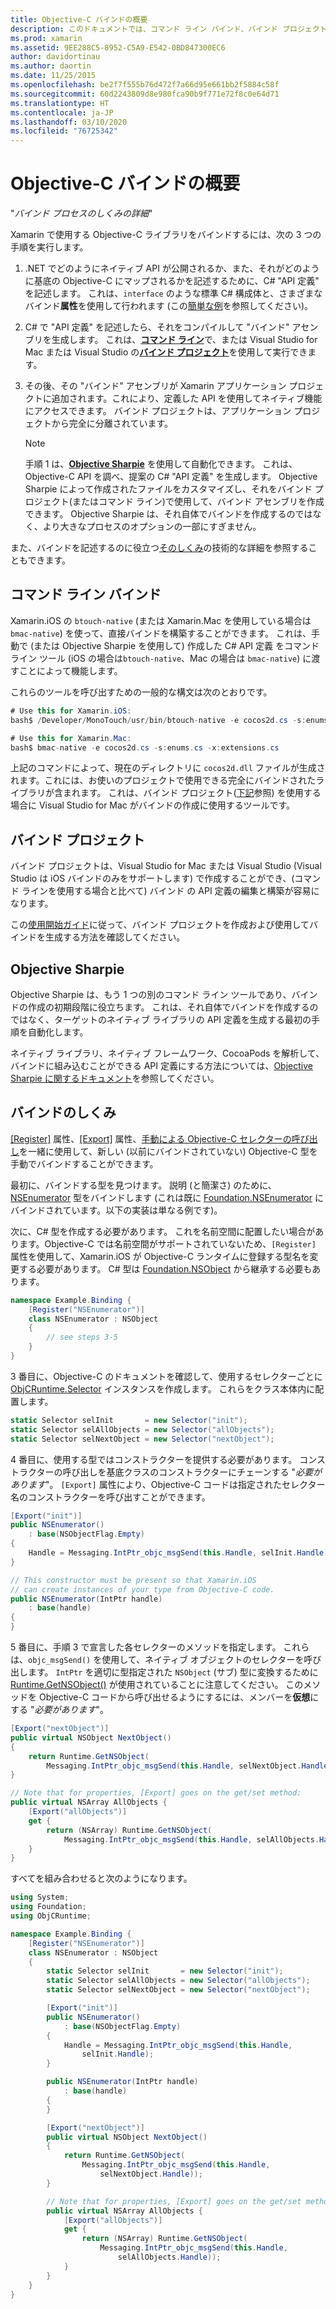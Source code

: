 ```yaml
---
title: Objective-C バインドの概要
description: このドキュメントでは、コマンド ライン バインド、バインド プロジェクト、Objective Sharpie など、Objective-C コードの C# バインドを作成するさまざまな方法の概要について説明します。 また、バインドのしくみについても説明します。
ms.prod: xamarin
ms.assetid: 9EE288C5-8952-C5A9-E542-0BD847300EC6
author: davidortinau
ms.author: daortin
ms.date: 11/25/2015
ms.openlocfilehash: be2f7f555b76d472f7a66d95e661bb2f5884c58f
ms.sourcegitcommit: 60d2243809d8e980fca90b9f771e72f8c0e64d71
ms.translationtype: HT
ms.contentlocale: ja-JP
ms.lasthandoff: 03/10/2020
ms.locfileid: "76725342"
---
```

# <a name="overview-of-objective-c-bindings"></a>Objective-C バインドの概要

"_バインド プロセスのしくみの詳細_"

Xamarin で使用する Objective-C ライブラリをバインドするには、次の 3 つの手順を実行します。

1. .NET でどのようにネイティブ API が公開されるか、また、それがどのように基底の Objective-C にマップされるかを記述するために、C# "API 定義" を記述します。 これは、`interface` のような標準 C# 構成体と、さまざまなバインド**属性**を使用して行われます (この[簡単な例](~/cross-platform/macios/binding/objective-c-libraries.md#Binding_an_API)を参照してください)。

2. C# で "API 定義" を記述したら、それをコンパイルして "バインド" アセンブリを生成します。 これは、[**コマンド ライン**](#commandline)で、または Visual Studio for Mac または Visual Studio の[**バインド プロジェクト**](#bindingproject)を使用して実行できます。

3. その後、その "バインド" アセンブリが Xamarin アプリケーション プロジェクトに追加されます。これにより、定義した API を使用してネイティブ機能にアクセスできます。
   バインド プロジェクトは、アプリケーション プロジェクトから完全に分離されています。

   > [!NOTE]
   > 手順 1 は、[**Objective Sharpie**](#objectivesharpie) を使用して自動化できます。 これは、Objective-C API を調べ、提案の C# "API 定義" を生成します。 Objective Sharpie によって作成されたファイルをカスタマイズし、それをバインド プロジェクト(またはコマンド ライン)で使用して、バインド アセンブリを作成できます。 Objective Sharpie は、それ自体でバインドを作成するのではなく、より大きなプロセスのオプションの一部にすぎません。

また、バインドを記述するのに役立つ[そのしくみ](#howitworks)の技術的な詳細を参照することもできます。

<a name="Command_Line_Bindings" /><a name="commandline" />

## <a name="command-line-bindings"></a>コマンド ライン バインド

Xamarin.iOS の `btouch-native` (または Xamarin.Mac を使用している場合は `bmac-native`) を使って、直接バインドを構築することができます。 これは、手動で (または Objective Sharpie を使用して) 作成した C# API 定義 をコマンド ライン ツール (iOS の場合は`btouch-native`、Mac の場合は `bmac-native`) に渡すことによって機能します。

これらのツールを呼び出すための一般的な構文は次のとおりです。

```csharp
# Use this for Xamarin.iOS:
bash$ /Developer/MonoTouch/usr/bin/btouch-native -e cocos2d.cs -s:enums.cs -x:extensions.cs
```

```csharp
# Use this for Xamarin.Mac:
bash$ bmac-native -e cocos2d.cs -s:enums.cs -x:extensions.cs
```

上記のコマンドによって、現在のディレクトリに `cocos2d.dll` ファイルが生成されます。これには、お使いのプロジェクトで使用できる完全にバインドされたライブラリが含まれます。 これは、バインド プロジェクト([下記](#bindingproject)参照) を使用する場合に Visual Studio for Mac がバインドの作成に使用するツールです。

<a name="bindingproject" />

## <a name="binding-project"></a>バインド プロジェクト

バインド プロジェクトは、Visual Studio for Mac または Visual Studio (Visual Studio は iOS バインドのみをサポートします) で作成することができ、(コマンド ラインを使用する場合と比べて) バインド の API 定義の編集と構築が容易になります。

この[使用開始ガイド](~/cross-platform/macios/binding/objective-c-libraries.md#Getting_Started)に従って、バインド プロジェクトを作成および使用してバインドを生成する方法を確認してください。

<a name="objectivesharpie" />

## <a name="objective-sharpie"></a>Objective Sharpie

Objective Sharpie は、もう 1 つの別のコマンド ライン ツールであり、バインドの作成の初期段階に役立ちます。 これは、それ自体でバインドを作成するのではなく、ターゲットのネイティブ ライブラリの API 定義を生成する最初の手順を自動化します。

ネイティブ ライブラリ、ネイティブ フレームワーク、CocoaPods を解析して、バインドに組み込むことができる API 定義にする方法については、[Objective Sharpie に関するドキュメント](~/cross-platform/macios/binding/objective-sharpie/index.md)を参照してください。

<a name="howitworks" />

## <a name="how-binding-works"></a>バインドのしくみ

[[Register]](xref:Foundation.RegisterAttribute) 属性、[[Export]](xref:Foundation.ExportAttribute) 属性、[手動による Objective-C セレクターの呼び出し](~/ios/internals/objective-c-selectors.md)を一緒に使用して、新しい (以前にバインドされていない) Objective-C 型を手動でバインドすることができます。

最初に、バインドする型を見つけます。 説明 (と簡潔さ) のために、[NSEnumerator](https://developer.apple.com/documentation/foundation/nsenumerator) 型をバインドします (これは既に [Foundation.NSEnumerator](xref:Foundation.NSEnumerator) にバインドされています。以下の実装は単なる例です)。

次に、C# 型を作成する必要があります。 これを名前空間に配置したい場合があります。Objective-C では名前空間がサポートされていないため、`[Register]` 属性を使用して、Xamarin.iOS が Objective-C ランタイムに登録する型名を変更する必要があります。 C# 型は [Foundation.NSObject](xref:Foundation.NSObject) から継承する必要もあります。

```csharp
namespace Example.Binding {
    [Register("NSEnumerator")]
    class NSEnumerator : NSObject
    {
        // see steps 3-5
    }
}
```

3 番目に、Objective-C のドキュメントを確認して、使用するセレクターごとに [ObjCRuntime.Selector](xref:ObjCRuntime.Selector) インスタンスを作成します。 これらをクラス本体内に配置します。

```csharp
static Selector selInit       = new Selector("init");
static Selector selAllObjects = new Selector("allObjects");
static Selector selNextObject = new Selector("nextObject");
```

4 番目に、使用する型ではコンストラクターを提供する必要があります。 コンストラクターの呼び出しを基底クラスのコンストラクターにチェーンする "*必要があります*"。 `[Export]` 属性により、Objective-C コードは指定されたセレクター名のコンストラクターを呼び出すことができます。

```csharp
[Export("init")]
public NSEnumerator()
    : base(NSObjectFlag.Empty)
{
    Handle = Messaging.IntPtr_objc_msgSend(this.Handle, selInit.Handle);
}
```

```csharp
// This constructor must be present so that Xamarin.iOS
// can create instances of your type from Objective-C code.
public NSEnumerator(IntPtr handle)
    : base(handle)
{
}
```

5 番目に、手順 3 で宣言した各セレクターのメソッドを指定します。 これらは、`objc_msgSend()` を使用して、ネイティブ オブジェクトのセレクターを呼び出します。 `IntPtr` を適切に型指定された `NSObject` (サブ) 型に変換するために [Runtime.GetNSObject()](xref:ObjCRuntime.Runtime.GetNSObject*) が使用されていることに注意してください。 このメソッドを Objective-C コードから呼び出せるようにするには、メンバーを**仮想**にする "*必要があります*"。

```csharp
[Export("nextObject")]
public virtual NSObject NextObject()
{
    return Runtime.GetNSObject(
        Messaging.IntPtr_objc_msgSend(this.Handle, selNextObject.Handle));
}
```

```csharp
// Note that for properties, [Export] goes on the get/set method:
public virtual NSArray AllObjects {
    [Export("allObjects")]
    get {
        return (NSArray) Runtime.GetNSObject(
            Messaging.IntPtr_objc_msgSend(this.Handle, selAllObjects.Handle));
    }
}
```

すべてを組み合わせると次のようになります。

```csharp
using System;
using Foundation;
using ObjCRuntime;

namespace Example.Binding {
    [Register("NSEnumerator")]
    class NSEnumerator : NSObject
    {
        static Selector selInit       = new Selector("init");
        static Selector selAllObjects = new Selector("allObjects");
        static Selector selNextObject = new Selector("nextObject");

        [Export("init")]
        public NSEnumerator()
            : base(NSObjectFlag.Empty)
        {
            Handle = Messaging.IntPtr_objc_msgSend(this.Handle,
                selInit.Handle);
        }

        public NSEnumerator(IntPtr handle)
            : base(handle)
        {
        }

        [Export("nextObject")]
        public virtual NSObject NextObject()
        {
            return Runtime.GetNSObject(
                Messaging.IntPtr_objc_msgSend(this.Handle,
                    selNextObject.Handle));
        }

        // Note that for properties, [Export] goes on the get/set method:
        public virtual NSArray AllObjects {
            [Export("allObjects")]
            get {
                return (NSArray) Runtime.GetNSObject(
                    Messaging.IntPtr_objc_msgSend(this.Handle,
                        selAllObjects.Handle));
            }
        }
    }
}
```
